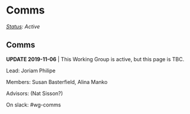 # Comms

[_Status_](https://docs.google.com/document/d/1RQrZE_9iw0ewIj7UCvC7SBLCziYwfi13vM5FbRDBCx4/edit?usp=sharing)_: Active_

## Comms

**UPDATE 2019-11-06** \| This Working Group is active, but this page is TBC.

Lead: Joriam Philipe

Members: Susan Basterfield, Alina Manko

Advisors: (Nat Sisson?)

On slack: \#wg-comms

